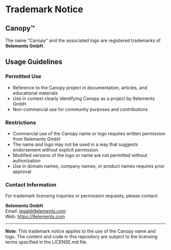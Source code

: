 # Trademark Notice

## Canopy™

The name "Canopy" and the associated logo are registered trademarks of **9elements GmbH**.

## Usage Guidelines

### Permitted Use

- Reference to the Canopy project in documentation, articles, and educational materials
- Use in context clearly identifying Canopy as a project by 9elements GmbH
- Non-commercial use for community purposes and contributions

### Restrictions

- Commercial use of the Canopy name or logo requires written permission from 9elements GmbH
- The name and logo may not be used in a way that suggests endorsement without explicit permission
- Modified versions of the logo or name are not permitted without authorization
- Use in domain names, company names, or product names requires prior approval

### Contact Information

For trademark licensing inquiries or permission requests, please contact:

**9elements GmbH**  
Email: [legal@9elements.com](mailto:legal@9elements.com)  
Web: https://9elements.com

---

**Note**: This trademark notice applies to the use of the Canopy name and logo. The content and code in this repository are subject to the licensing terms specified in the LICENSE.md file.
